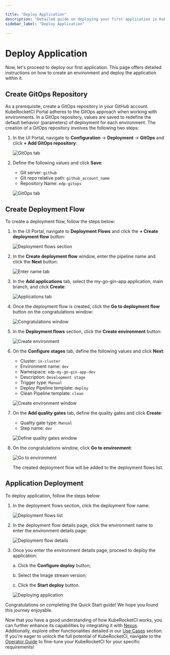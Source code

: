 ```yaml
---

title: "Deploy Application"
description: "Detailed guide on deploying your first application in KubeRocketCI, including creating a GitOps repository, deployment flow, and executing the deployment."
sidebar_label: "Deploy Application"

---
```

<!-- markdownlint-disable MD025 -->

# Deploy Application

<head>
  <link rel="canonical" href="https://docs.kuberocketci.io/docs/quick-start/deploy-application/" />
</head>

Now, let's proceed to deploy our first application. This page offers detailed instructions on how to create an environment and deploy the application within it.

## Create GitOps Repository

As a prerequisite, create a GitOps repository in your GitHub account. KubeRocketCI Portal adheres to the GitOps approach when working with environments. In a GitOps repository, values are saved to redefine the default behavior (parameters) of deployment for each environment. The creation of a GitOps repository involves the following two steps:

1. In the UI Portal, navigate to **Configuration** -> **Deployment** -> **GitOps** and click **+ Add GitOps repository**:

    ![GitOps tab](../assets/quick-start/gitops_section.png "GitOps tab")

2. Define the following values and click **Save**:

    - Git server: `github`
    - Git repo relative path: `github_account_name`
    - Repository Name: `edp-gitops`

    ![GitOps tab](../assets/quick-start/add_gitops_repository.png "GitOps tab")

## Create Deployment Flow

To create a deployment flow, follow the steps below:

1. In the UI Portal, navigate to **Deployment Flows** and click the **+ Create deployment flow** button:

    ![Deployment flows section](../assets/quick-start/create_environment.png "Deployment Flows section")

2. In the **Create deployment flow** window, enter the pipeline name and click the **Next** button:

    ![Enter name tab](../assets/quick-start/pipelines_tab.png "Enter name tab")

3. In the **Add applications** tab, select the my-go-gin-app application, main branch, and click **Create**:

    ![Applications tab](../assets/quick-start/applications_tab.png "Applications tab")

4. Once the deployment flow is created, click the **Go to deployment flow** button on the congratulations window:

    ![Congratulations window](../assets/quick-start/deployment-flow-congratulations-window.png "Congratulations window")

5. In the **Deployment flows** section, click the **Create environment** button:

    ![Create environment](../assets/quick-start/create-environment.png "Create environment")

6. On the **Configure stages** tab, define the following values and click **Next**:

    - Cluster: `in-cluster`
    - Environment name: `dev`
    - Namespace: `edp-my-go-gin-app-dev`
    - Description: `Development stage`
    - Trigger type: `Manual`
    - Deploy Pipeline template: `deploy`
    - Clean Pipeline template: `clean`

    ![Create environment window](../assets/quick-start/stages_tab.png "Create environment window")

7. On the **Add quality gates** tab, define the quality gates and click **Create**:

    - Quality gate type: `Manual`
    - Step name: `dev`

    ![Define quality gates window](../assets/quick-start/define-quality-gates.png "Define quality gates window")

8. On the congratulations window, click **Go to environment**:

    ![Go to environment](../assets/quick-start/go-to-environment.png "Go to environment")

   The created deployment flow will be added to the deployment flows list.

## Application Deployment

To deploy application, follow the steps below:

1. In the deployment flows section, click the deployment flow name:

    ![Deployment flows list](../assets/quick-start/environment_list.png "Deployment flows list")

2. In the deployment flow details page, click the environment name to enter the environment details page:

    ![Deployment flow details](../assets/quick-start/environment_details.png "Deployment flow details")

3. Once you enter the environment details page, proceed to deploy the application:

    a. Click the **Configure deploy** button;

    b. Select the Image stream version;

    c. Click the **Start deploy** button.

    ![Deploying application](../assets/quick-start/deploy_application.png "Deploying application")

Congratulations on completing the Quick Start guide! We hope you found this journey enjoyable.

Now that you have a good understanding of how KubeRocketCI works, you can further enhance its capabilities by integrating it with [Nexus](../operator-guide/artifacts-management/nexus-sonatype.md). Additionally, explore other functionalities detailed in our [Use Cases](../use-cases/index.md) section. If you're eager to unlock the full potential of KubeRocketCI, navigate to the [Operator Guide](../operator-guide/index.md) to fine-tune your KubeRocketCI for your specific requirements!
